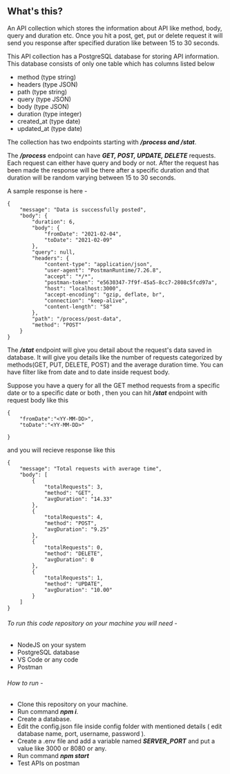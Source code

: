 ## What's this?

An API collection which stores the information about API like method, body, query and duration etc. Once you hit a post, get, put or delete request it will send you response after specified duration like between 15 to 30 seconds.

This API collection has a PostgreSQL database for storing API information. This database consists of only one table which has columns listed below

- method (type string)
- headers (type JSON)
- path (type string)
- query (type JSON)
- body (type JSON)
- duration (type integer)
- created_at (type date)
- updated_at (type date)

The collection has two endpoints starting with **_/process and /stat_**.

The **_/process_** endpoint can have **_GET, POST, UPDATE, DELETE_** requests. Each request can either have query and body or not. After the request has been made the response will be there after a specific duration and that duration will be random varying between 15 to 30 seconds.

A sample response is here -

```
{
    "message": "Data is successfully posted",
    "body": {
        "duration": 6,
        "body": {
            "fromDate": "2021-02-04",
            "toDate": "2021-02-09"
        },
        "query": null,
        "headers": {
            "content-type": "application/json",
            "user-agent": "PostmanRuntime/7.26.8",
            "accept": "*/*",
            "postman-token": "e5630347-7f9f-45a5-8cc7-2808c5fcd97a",
            "host": "localhost:3000",
            "accept-encoding": "gzip, deflate, br",
            "connection": "keep-alive",
            "content-length": "58"
        },
        "path": "/process/post-data",
        "method": "POST"
    }
}
```

The **_/stat_** endpoint will give you detail about the request's data saved in database. It will give you details like the number of requests categorized by methods(GET, PUT, DELETE, POST) and the average duration time. You can have filter like from date and to date inside request body.

Suppose you have a query for all the GET method requests from a specific date or to a specific date or both , then you can hit **_/stat_** endpoint with request body like this

```
{
    "fromDate":"<YY-MM-DD>",
    "toDate":"<YY-MM-DD>"

}
```

and you will recieve response like this

```
{
    "message": "Total requests with average time",
    "body": [
        {
            "totalRequests": 3,
            "method": "GET",
            "avgDuration": "14.33"
        },
        {
            "totalRequests": 4,
            "method": "POST",
            "avgDuration": "9.25"
        },
        {
            "totalRequests": 0,
            "method": "DELETE",
            "avgDuration": 0
        },
        {
            "totalRequests": 1,
            "method": "UPDATE",
            "avgDuration": "10.00"
        }
    ]
}
```

###### To run this code repository on your machine you will need -

- NodeJS on your system
- PostgreSQL database
- VS Code or any code
- Postman

###### How to run -

- Clone this repository on your machine.
- Run command **_npm i_**.
- Create a database.
- Edit the config.json file inside config folder with mentioned details ( edit database name, port, username, password ).
- Create a .env file and add a variable named **_SERVER_PORT_** and put a value like 3000 or 8080 or any.
- Run command **_npm start_**
- Test APIs on postman
